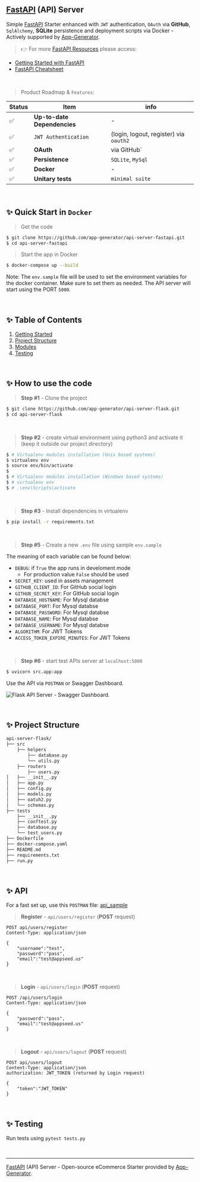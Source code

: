## [FastAPI](https://app-generator.dev/docs/technologies/fastapi/index.html) (API) Server

Simple [FastAPI](https://app-generator.dev/docs/technologies/fastapi/index.html) Starter enhanced with `JWT` authentication, `OAuth` via **GitHub**, `SqlAlchemy`, **SQLite** persistence and deployment scripts via Docker - Actively supported by [App-Generator](https://app-generator.dev/). 

> 👉 For more [FastAPI Resources](https://app-generator.dev/docs/technologies/fastapi.html) please access:

- [Getting Started with FastAPI](https://app-generator.dev/docs/technologies/fastapi/index.html)
- [FastAPI Cheatsheet](https://app-generator.dev/docs/technologies/fastapi/cheatsheet.html)

<br />

> Product Roadmap & `Features`:

| Status | Item | info | 
| --- | --- | --- |
| ✅ | **Up-to-date Dependencies** | - |
| ✅ | `JWT Authentication` |  (login, logout, register) via `oauth2` |
| ✅ | **OAuth** | via GitHub` |
| ✅ | **Persistence** | `SQLite`, `MySql` |
| ✅ | **Docker** | - |
| ✅ | **Unitary tests** | `minimal suite` |

<br />

 ## ✨ Quick Start in `Docker`

> Get the code

```bash
$ git clone https://github.com/app-generator/api-server-fastapi.git
$ cd api-server-fastapi
```

> Start the app in Docker

```bash
$ docker-compose up --build  
```

Note: The `env.sample` file will be used to set the environment variables for the docker container. Make sure to set them as needed. 
The API server will start using the PORT `5000`.

<br />

## ✨ Table of Contents

1. [Getting Started](#getting-started)
2. [Project Structure](#project-structure)
3. [Modules](#modules)
4. [Testing](#testing)

<br />

## ✨ How to use the code

> **Step #1** - Clone the project

```bash
$ git clone https://github.com/app-generator/api-server-flask.git
$ cd api-server-flask
```

<br />

> **Step #2** - create virtual environment using python3 and activate it (keep it outside our project directory)

```bash
$ # Virtualenv modules installation (Unix based systems)
$ virtualenv env
$ source env/bin/activate
$
$ # Virtualenv modules installation (Windows based systems)
$ # virtualenv env
$ # .\env\Scripts\activate
```

<br />

> **Step #3** - Install dependencies in virtualenv

```bash
$ pip install -r requirements.txt
```

<br />

> **Step #5** - Create a new `.env` file using sample `env.sample`

The meaning of each variable can be found below: 

- `DEBUG`: if `True` the app runs in develoment mode
  - For production value `False` should be used
- `SECRET_KEY`: used in assets management
- `GITHUB_CLIENT_ID`: For GitHub social login
- `GITHUB_SECRET_KEY`: For GitHub social login
- `DATABASE_HOSTNAME`: For Mysql databse
- `DATABASE_PORT`: For Mysql databse
- `DATABASE_PASSWORD`: For Mysql databse
- `DATABASE_NAME`: For Mysql databse
- `DATABASE_USERNAME`: For Mysql databse
- `ALGORITHM`: For JWT Tokens
- `ACCESS_TOKEN_EXPIRE_MINUTES`: For JWT Tokens




<br />

> **Step #6** - start test APIs server at `localhost:5000`

```bash
$ uvicorn src.app:app
```

Use the API via `POSTMAN` or Swagger Dashboard.

![Flask API Server - Swagger Dashboard.](https://user-images.githubusercontent.com/51070104/141950891-ea315fca-24c2-4929-841c-38fb950a478d.png) 

<br />

## ✨ Project Structure

```bash
api-server-flask/
├── src
    ├── helpers
        ├── database.py
        └── utils.py
    ├── routers
        ├── users.py
│   ├── __init__.py
│   ├── app.py
│   ├── config.py
│   ├── models.py
│   ├── oatuh2.py
│   └── schemas.py
├── tests
    ├── __init__.py
    ├── conftest.py
    ├── database.py
    └── test_users.py
├── Dockerfile
├── docker-compose.yaml
├── README.md
├── requirements.txt
├── run.py
```

<br />

## ✨ API

For a fast set up, use this `POSTMAN` file: [api_sample](https://github.com/app-generator/api-unified-definition/blob/main/api.postman_collection.json)

> **Register** - `api/users/register` (**POST** request)

```
POST api/users/register
Content-Type: application/json

{
    "username":"test",
    "password":"pass", 
    "email":"test@appseed.us"
}
```

<br />

> **Login** - `api/users/login` (**POST** request)

```
POST /api/users/login
Content-Type: application/json

{
    "password":"pass", 
    "email":"test@appseed.us"
}
```

<br />

> **Logout** - `api/users/logout` (**POST** request)

```
POST api/users/logout
Content-Type: application/json
authorization: JWT_TOKEN (returned by Login request)

{
    "token":"JWT_TOKEN"
}
```

<br />

## ✨ Testing

Run tests using `pytest tests.py`

<br />

---
[FastAPI](https://app-generator.dev/docs/technologies/fastapi/index.html) (API) Server - Open-source eCommerce Starter provided by [App-Generator](https://app-generator.dev/).


